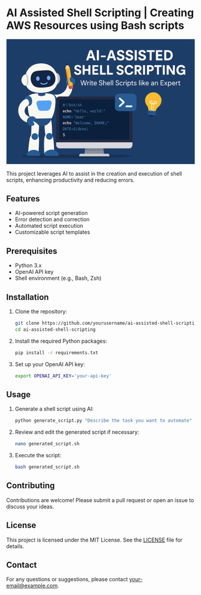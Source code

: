 # AI Assisted Shell Scripting | Creating AWS Resources using Bash scripts
 
![Cover Page](./images/image.png)


This project leverages AI to assist in the creation and execution of shell scripts, enhancing productivity and reducing errors.

## Features

- AI-powered script generation
- Error detection and correction
- Automated script execution
- Customizable script templates

## Prerequisites

- Python 3.x
- OpenAI API key
- Shell environment (e.g., Bash, Zsh)

## Installation

1. Clone the repository:
    ```sh
    git clone https://github.com/yourusername/ai-assisted-shell-scripting.git
    cd ai-assisted-shell-scripting
    ```

2. Install the required Python packages:
    ```sh
    pip install -r requirements.txt
    ```

3. Set up your OpenAI API key:
    ```sh
    export OPENAI_API_KEY='your-api-key'
    ```

## Usage

1. Generate a shell script using AI:
    ```sh
    python generate_script.py "Describe the task you want to automate"
    ```

2. Review and edit the generated script if necessary:
    ```sh
    nano generated_script.sh
    ```

3. Execute the script:
    ```sh
    bash generated_script.sh
    ```

## Contributing

Contributions are welcome! Please submit a pull request or open an issue to discuss your ideas.

## License

This project is licensed under the MIT License. See the [LICENSE](LICENSE) file for details.

## Contact

For any questions or suggestions, please contact [your-email@example.com](mailto:your-email@example.com).
